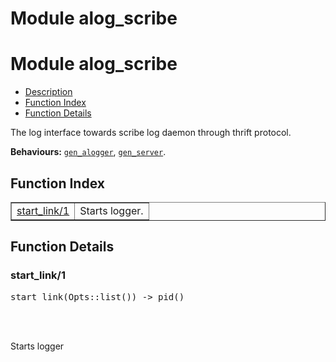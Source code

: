 Module alog_scribe
==================


<h1>Module alog_scribe</h1>

* [Description](#description)
* [Function Index](#index)
* [Function Details](#functions)



The log interface towards scribe log daemon through thrift protocol.



__Behaviours:__ [`gen_alogger`](gen_alogger.md), [`gen_server`](gen_server.md).

<h2><a name="index">Function Index</a></h2>



<table width="100%" border="1" cellspacing="0" cellpadding="2" summary="function index"><tr><td valign="top"><a href="#start_link-1">start_link/1</a></td><td>Starts logger.</td></tr></table>




<h2><a name="functions">Function Details</a></h2>


<a name="start_link-1"></a>

<h3>start_link/1</h3>





<pre>start_link(Opts::list()) -> pid()</pre>
<br></br>




Starts logger